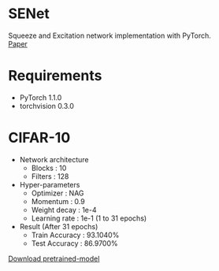 # SENet
Squeeze and Excitation network implementation with PyTorch.  
[Paper](https://arxiv.org/abs/1709.01507)  

# Requirements
* PyTorch 1.1.0
* torchvision 0.3.0

# CIFAR-10  
* Network architecture
	* Blocks : 10
	* Filters : 128
* Hyper-parameters
	* Optimizer : NAG
	* Momentum : 0.9
	* Weight decay : 1e-4
	* Learning rate : 1e-1 (1 to 31 epochs)
* Result (After 31 epochs)
	* Train Accuracy : 93.1040%
	* Test Accuracy : 86.9700%
  
[Download pretrained-model](https://github.com/JYPark09/SENet-PyTorch/releases/tag/CIFAR-10)

